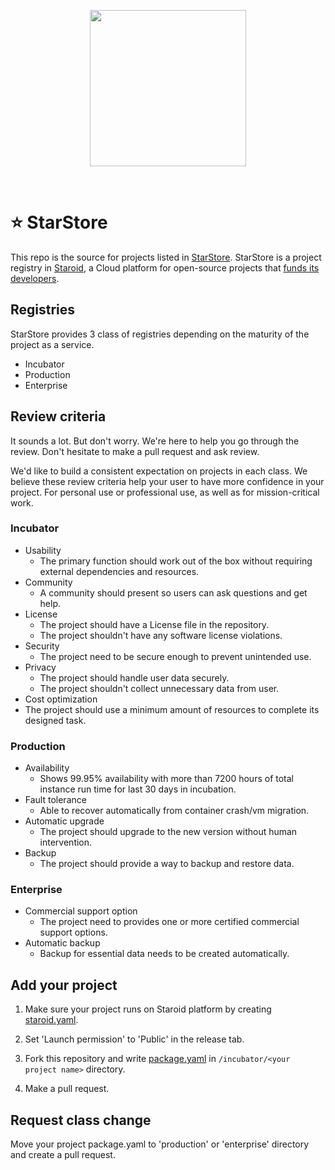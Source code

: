 <br /><br />
<p align="center">
  <img src="https://docs.staroid.com/_images/staroid_logo.svg" width="250px" />
</p>
<br />

# ⭐️ StarStore

This repo is the source for projects listed in [StarStore](https://staroid.com/site/store). StarStore is a project registry in [Staroid](https://staroid.com), a Cloud platform for open-source projects that [funds its developers](https://staroid.com/site/starrank).

## Registries

StarStore provides 3 class of registries depending on the maturity of the project as a service.

- Incubator
- Production
- Enterprise
 
## Review criteria

It sounds a lot. But don't worry. We're here to help you go through the review. Don't hesitate to make a pull request and ask review.

We'd like to build a consistent expectation on projects in each class. We believe these review criteria help your user to have more confidence in your project. For personal use or  professional use, as well as for mission-critical work.

### Incubator

 - Usability
   - The primary function should work out of the box without requiring external dependencies and resources.
 - Community
   - A community should present so users can ask questions and get help.
 - License
   - The project should have a License file in the repository.
   - The project shouldn't have any software license violations.
 - Security
   - The project need to be secure enough to prevent unintended use.
 - Privacy
   - The project should handle user data securely.
   - The project shouldn't collect unnecessary data from user.
  - Cost optimization
   - The project should use a minimum amount of resources to complete its designed task.

### Production

 - Availability
   - Shows 99.95% availability with more than 7200 hours of total instance run time for last 30 days in incubation.
 - Fault tolerance
   - Able to recover automatically from container crash/vm migration.
 - Automatic upgrade
   - The project should upgrade to the new version without human intervention.
 - Backup
   - The project should provide a way to backup and restore data.


### Enterprise

 - Commercial support option
   - The project need to provides one or more certified commercial support options.
 - Automatic backup
   - Backup for essential data needs to be created automatically.


## Add your project

1. Make sure your project runs on Staroid platform by creating [staroid.yaml](https://docs.staroid.com/references/staroid_yaml.html).
2. Set 'Launch permission' to 'Public' in the release tab.
3. Fork this repository and write [package.yaml](https://github.com/staroids/starstore/blob/master/package.yaml_template) in `/incubator/<your project name>` directory.

4. Make a pull request.

## Request class change

Move your project package.yaml to 'production' or 'enterprise' directory and create a pull request.
